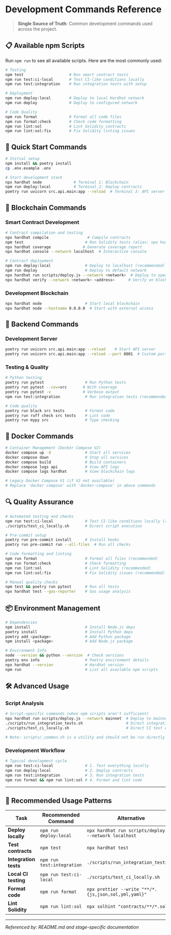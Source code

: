 # Development Commands Reference

> **Single Source of Truth**: Common development commands used across the project.

## 📋 Available npm Scripts

Run `npm run` to see all available scripts. Here are the most commonly used:

```bash
# Testing
npm test                    # Run smart contract tests
npm run test:ci-local       # Test CI-like conditions locally
npm run test:integration    # Run integration tests with setup

# Deployment
npm run deploy:local        # Deploy to local Hardhat network
npm run deploy              # Deploy to configured network

# Code Quality
npm run format              # Format all code files
npm run format:check        # Check code formatting
npm run lint:sol            # Lint Solidity contracts
npm run lint:sol:fix        # Fix Solidity linting issues
```

## 🚀 Quick Start Commands

```bash
# Initial setup
npm install && poetry install
cp .env.example .env

# Start development stack
npx hardhat node              # Terminal 1: Blockchain
npm run deploy:local          # Terminal 2: Deploy contracts
poetry run uvicorn src.api.main:app --reload  # Terminal 3: API server
```

## 🔧 Blockchain Commands

### Smart Contract Development
```bash
# Contract compilation and testing
npx hardhat compile                 # Compile contracts
npm test                           # Run Solidity tests (alias: npx hardhat test)
npx hardhat coverage              # Generate coverage report
npx hardhat console --network localhost  # Interactive console

# Contract deployment
npm run deploy:local               # Deploy to localhost (recommended)
npm run deploy                     # Deploy to default network
npx hardhat run scripts/deploy.js --network <network>  # Deploy to specific network
npx hardhat verify --network <network> <address>      # Verify on block explorer
```

### Development Blockchain
```bash
npx hardhat node                   # Start local blockchain
npx hardhat node --hostname 0.0.0.0  # Start with external access
```

## 🐍 Backend Commands

### Development Server
```bash
poetry run uvicorn src.api.main:app --reload    # Start API server
poetry run uvicorn src.api.main:app --reload --port 8001  # Custom port
```

### Testing & Quality
```bash
# Python testing
poetry run pytest                  # Run Python tests
poetry run pytest --cov=src       # With coverage
poetry run pytest -v              # Verbose output
npm run test:integration           # Run integration tests (recommended)

# Code quality
poetry run black src tests         # Format code
poetry run ruff check src tests    # Lint code
poetry run mypy src                # Type checking
```

## 🐳 Docker Commands

```bash
# Container Management (Docker Compose V2)
docker compose up -d               # Start all services
docker compose down                # Stop all services
docker compose build               # Build containers
docker compose logs api            # View API logs
docker compose logs hardhat        # View blockchain logs

# Legacy Docker Compose V1 (if V2 not available)
# Replace 'docker compose' with 'docker-compose' in above commands
```

## 🔍 Quality Assurance

```bash
# Automated testing and checks
npm run test:ci-local              # Test CI-like conditions locally (recommended)
./scripts/test_ci_locally.sh       # Direct script execution

# Pre-commit setup
poetry run pre-commit install      # Install hooks
poetry run pre-commit run --all-files  # Run all checks

# Code formatting and linting
npm run format                     # Format all files (recommended)
npm run format:check               # Check formatting
npm run lint:sol                   # Lint Solidity (recommended)
npm run lint:sol:fix               # Fix Solidity issues (recommended)

# Manual quality checks
npm test && poetry run pytest      # Run all tests
npx hardhat test --gas-reporter    # Gas usage analysis
```

## 📦 Environment Management

```bash
# Dependencies
npm install                        # Install Node.js deps
poetry install                     # Install Python deps
poetry add <package>               # Add Python package
npm install <package>              # Add Node.js package

# Environment Info
node --version && python --version  # Check versions
poetry env info                    # Poetry environment details
npx hardhat --version              # Hardhat version
npm run                            # List all available npm scripts
```

## 🛠️ Advanced Usage

### Script Analysis
```bash
# Script-specific commands (when npm scripts aren't sufficient)
npx hardhat run scripts/deploy.js --network mainnet  # Deploy to mainnet
./scripts/run_integration_tests.sh                   # Direct integration test execution
./scripts/test_ci_locally.sh                         # Direct CI test execution

# Note: scripts/_common.sh is a utility and should not be run directly
```

### Development Workflow
```bash
# Typical development cycle
npm run test:ci-local              # 1. Test everything locally
npm run deploy:local               # 2. Deploy contracts
npm run test:integration           # 3. Run integration tests
npm run format && npm run lint:sol # 4. Format and lint code
```

---

## 🎯 Recommended Usage Patterns

| Task | Recommended Command | Alternative |
|------|-------------------|-------------|
| **Deploy locally** | `npm run deploy:local` | `npx hardhat run scripts/deploy.js --network localhost` |
| **Test contracts** | `npm test` | `npx hardhat test` |
| **Integration tests** | `npm run test:integration` | `./scripts/run_integration_tests.sh` |
| **Local CI testing** | `npm run test:ci-local` | `./scripts/test_ci_locally.sh` |
| **Format code** | `npm run format` | `npx prettier --write "**/*.{js,json,sol,yml,yaml}"` |
| **Lint Solidity** | `npm run lint:sol` | `npx solhint "contracts/**/*.sol"` |

---

*Referenced by: README.md and stage-specific documentation*

